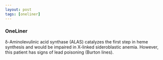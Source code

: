 ```yaml
---
layout: post
tags: [oneliner]
---
```



### OneLiner

δ-Aminolevulinic acid synthase (ALAS) catalyzes the first step in heme synthesis and would be impaired in X-linked sideroblastic anemia. However, this patient has signs of lead poisoning (Burton lines).
